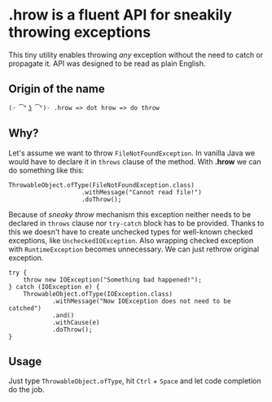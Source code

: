 # .hrow is a fluent API for sneakily throwing exceptions

This tiny utility enables throwing *any* exception without the need to catch or propagate it.
API was designed to be read as plain English.

## Origin of the name
`(☞ ͡° ͜ʖ ͡°)☞ .hrow => dot hrow => do throw`

## Why?
Let's assume we want to throw `FileNotFoundException`.
In vanilla Java we would have to declare it in `throws` clause of the method.
With **.hrow** we can do something like this:

    ThrowableObject.ofType(FileNotFoundException.class)
                        .withMessage("Cannot read file!")
                        .doThrow();
                        
Because of *sneaky throw* mechanism this exception neither needs to be declared in `throws` clause nor
`try-catch` block has to be provided.
Thanks to this we doesn't have to create unchecked types for well-known checked exceptions, like `UncheckedIOException`.
Also wrapping checked exception with `RuntimeException` becomes unnecessary. We can just rethrow original exception.

    try {
        throw new IOException("Something bad happened!");
    } catch (IOException e) {
        ThrowableObject.ofType(IOException.class)
                .withMessage("Now IOException does not need to be catched")
                .and()
                .withCause(e)
                .doThrow();
    }
    
## Usage
Just type `ThrowableObject.ofType`, hit `Ctrl` + `Space` and let code completion do the job.